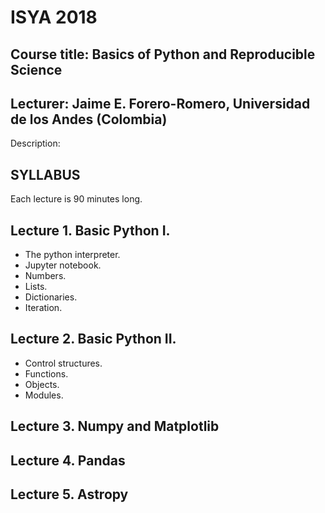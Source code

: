 # ISYA 2018

## Course title: Basics of Python and Reproducible Science

## Lecturer: Jaime E. Forero-Romero, Universidad de los Andes (Colombia)

Description: 

## SYLLABUS

Each lecture is 90 minutes long.

## Lecture 1. Basic Python I.
* The python interpreter.  
* Jupyter notebook. 
* Numbers.
* Lists.
* Dictionaries.
* Iteration.

## Lecture 2. Basic Python II.
* Control structures.  
* Functions.
* Objects.
* Modules.

## Lecture 3. Numpy and Matplotlib

## Lecture 4. Pandas

## Lecture 5. Astropy

